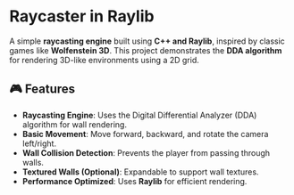 # Raycaster in Raylib

A simple **raycasting engine** built using **C++ and Raylib**, inspired by classic games like **Wolfenstein 3D**. This project demonstrates the **DDA algorithm** for rendering 3D-like environments using a 2D grid.

## 🎮 Features
- **Raycasting Engine**: Uses the Digital Differential Analyzer (DDA) algorithm for wall rendering.
- **Basic Movement**: Move forward, backward, and rotate the camera left/right.
- **Wall Collision Detection**: Prevents the player from passing through walls.
- **Textured Walls (Optional)**: Expandable to support wall textures.
- **Performance Optimized**: Uses **Raylib** for efficient rendering.

